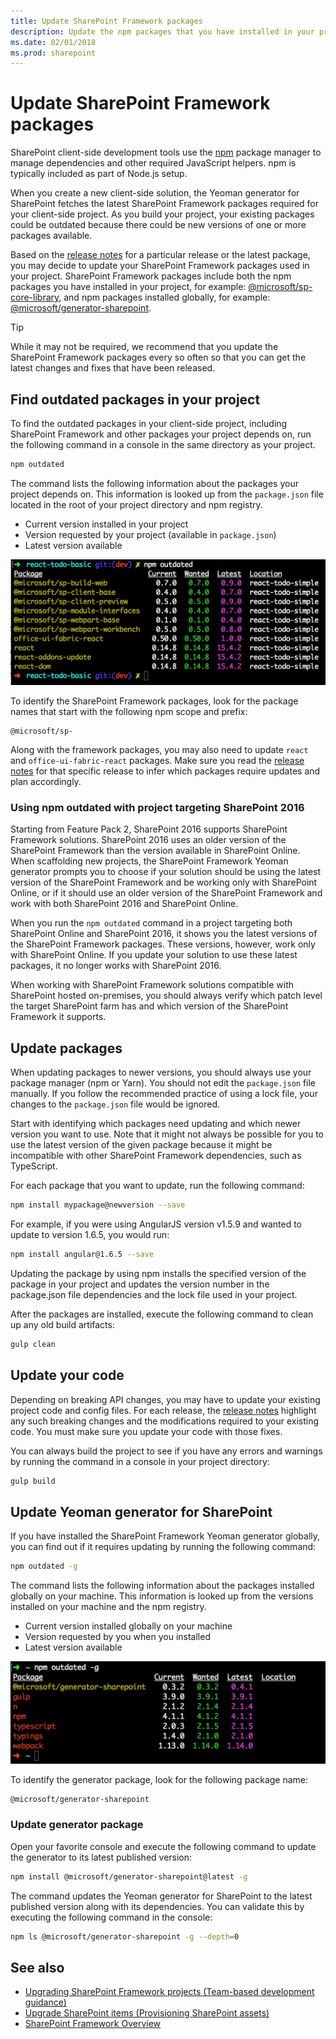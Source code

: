 ```yaml
---
title: Update SharePoint Framework packages
description: Update the npm packages that you have installed in your project and those you have installed globally. 
ms.date: 02/01/2018
ms.prod: sharepoint
---
```



# Update SharePoint Framework packages

SharePoint client-side development tools use the [npm](https://www.npmjs.com/) package manager to manage dependencies and other required JavaScript helpers. npm is typically included as part of Node.js setup.

When you create a new client-side solution, the Yeoman generator for SharePoint fetches the latest SharePoint Framework packages required for your client-side project. As you build your project, your existing packages could be outdated because there could be new versions of one or more packages available. 

Based on the [release notes](https://aka.ms/spfx-release-notes) for a particular release or the latest package, you may decide to update your SharePoint Framework packages used in your project. SharePoint Framework packages include both the npm packages you have installed in your project, for example: [@microsoft/sp-core-library](https://www.npmjs.com/package/@microsoft/sp-core-library), and npm packages installed globally, for example: [@microsoft/generator-sharepoint](https://www.npmjs.com/package/@microsoft/generator-sharepoint). 

> [!TIP]
> While it may not be required, we recommend that you update the SharePoint Framework packages every so often so that you can get the latest changes and fixes that have been released.

## Find outdated packages in your project

To find the outdated packages in your client-side project, including SharePoint Framework and other packages your project depends on, run the following command in a console in the same directory as your project. 

```sh
npm outdated
```

The command lists the following information about the packages your project depends on. This information is looked up from the `package.json` file located in the root of your project directory and npm registry.

* Current version installed in your project
* Version requested by your project (available in `package.json`)
* Latest version available

![NPM outdated packages](../../images/npm-outdated-packages-list.png)

To identify the SharePoint Framework packages, look for the package names that start with the following npm scope and prefix:

```text
@microsoft/sp-
```

Along with the framework packages, you may also need to update `react` and `office-ui-fabric-react` packages. Make sure you read the [release notes](https://aka.ms/spfx-release-notes) for that specific release to infer which packages require updates and plan accordingly.

### Using npm outdated with project targeting SharePoint 2016

Starting from Feature Pack 2, SharePoint 2016 supports SharePoint Framework solutions. SharePoint 2016 uses an older version of the SharePoint Framework than the version available in SharePoint Online. When scaffolding new projects, the SharePoint Framework Yeoman generator prompts you to choose if your solution should be using the latest version of the SharePoint Framework and be working only with SharePoint Online, or if it should use an older version of the SharePoint Framework and work with both SharePoint 2016 and SharePoint Online.

When you run the `npm outdated` command in a project targeting both SharePoint Online and SharePoint 2016, it shows you the latest versions of the SharePoint Framework packages. These versions, however, work only with SharePoint Online. If you update your solution to use these latest packages, it no longer works with SharePoint 2016.

When working with SharePoint Framework solutions compatible with SharePoint hosted on-premises, you should always verify which patch level the target SharePoint farm has and which version of the SharePoint Framework it supports.

## Update packages

When updating packages to newer versions, you should always use your package manager (npm or Yarn). You should not edit the `package.json` file manually. If you follow the recommended practice of using a lock file, your changes to the `package.json` file would be ignored.

Start with identifying which packages need updating and which newer version you want to use. Note that it might not always be possible for you to use the latest version of the given package because it might be incompatible with other SharePoint Framework dependencies, such as TypeScript.

For each package that you want to update, run the following command:

```sh
npm install mypackage@newversion --save
```

For example, if you were using AngularJS version v1.5.9 and wanted to update to version 1.6.5, you would run:

```sh
npm install angular@1.6.5 --save
```

Updating the package by using npm installs the specified version of the package in your project and updates the version number in the package.json file dependencies and the lock file used in your project.

After the packages are installed, execute the following command to clean up any old build artifacts:

```sh
gulp clean
```

## Update your code

Depending on breaking API changes, you may have to update your existing project code and config files. For each release, the [release notes](https://aka.ms/spfx-release-notes) highlight any such breaking changes and the modifications required to your existing code. You must make sure you update your code with those fixes.

You can always build the project to see if you have any errors and warnings by running the command in a console in your project directory:

```sh
gulp build
```

## Update Yeoman generator for SharePoint

If you have installed the SharePoint Framework Yeoman generator globally, you can find out if it requires updating by running the following command:

```sh
npm outdated -g
```

The command lists the following information about the packages installed globally on your machine. This information is looked up from the versions installed on your machine and the npm registry.

* Current version installed globally on your machine
* Version requested by you when you installed
* Latest version available

![NPM outdated global packages](../../images/npm-outdated-global-packages-list.png)

To identify the generator package, look for the following package name:

```sh
@microsoft/generator-sharepoint
```

### Update generator package

Open your favorite console and execute the following command to update the generator to its latest published version:

```sh
npm install @microsoft/generator-sharepoint@latest -g
```

The command updates the Yeoman generator for SharePoint to the latest published version along with its dependencies. You can validate this by executing the following command in the console:

```sh
npm ls @microsoft/generator-sharepoint -g --depth=0
```

## See also

- [Upgrading SharePoint Framework projects (Team-based development guidance)](../../team-based-development-on-sharepoint-framework.md#upgrading-sharepoint-framework-projects)
- [Upgrade SharePoint items (Provisioning SharePoint assets)](provision-sharepoint-assets.md#upgrade-sharepoint-items)
- [SharePoint Framework Overview](../../sharepoint-framework-overview.md)